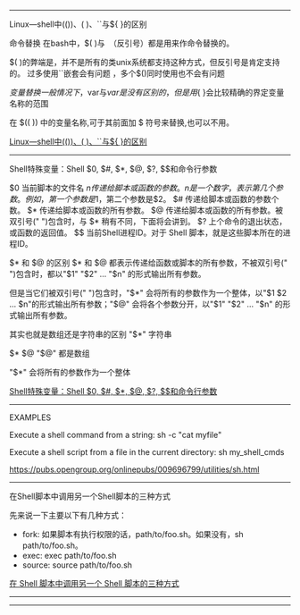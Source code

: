 
---------------------------------------------------------------------------------------------------------------------


Linux—shell中$(( ))、$( )、``与${ }的区别

命令替换
在bash中，$( )与` `（反引号）都是用来作命令替换的。


$( )的弊端是，并不是所有的类unix系统都支持这种方式，但反引号是肯定支持的。
过多使用``嵌套会有问题 ，多个$()同时使用也不会有问题


${ }变量替换
一般情况下，$var与${var}是没有区别的，但是用${ }会比较精确的界定变量名称的范围


在 $(( )) 中的变量名称,可于其前面加 $ 符号来替换,也可以不用。





[Linux—shell中$(( ))、$( )、``与${ }的区别](https://www.huaweicloud.com/articles/0c4b3feacec172645df554f4163bd455.html)  


---------------------------------------------------------------------------------------------------------------------

Shell特殊变量：Shell $0, $#, $*, $@, $?, $$和命令行参数


$0	当前脚本的文件名
$n	传递给脚本或函数的参数。n 是一个数字，表示第几个参数。例如，第一个参数是$1，第二个参数是$2。
$#	传递给脚本或函数的参数个数。
$*	传递给脚本或函数的所有参数。
$@	传递给脚本或函数的所有参数。被双引号(" ")包含时，与 $* 稍有不同，下面将会讲到。
$?	上个命令的退出状态，或函数的返回值。
$$	当前Shell进程ID。对于 Shell 脚本，就是这些脚本所在的进程ID。


$* 和 $@ 的区别
$* 和 $@ 都表示传递给函数或脚本的所有参数，不被双引号(" ")包含时，都以"$1" "$2" … "$n" 的形式输出所有参数。

但是当它们被双引号(" ")包含时，"$*" 会将所有的参数作为一个整体，以"$1 $2 … $n"的形式输出所有参数；"$@" 会将各个参数分开，以"$1" "$2" … "$n" 的形式输出所有参数。

其实也就是数组还是字符串的区别
"$*" 字符串

$*
$@
"$@"
都是数组

"$*" 会将所有的参数作为一个整体



[Shell特殊变量：Shell $0, $#, $*, $@, $?, $$和命令行参数](http://c.biancheng.net/cpp/view/2739.html)  

---------------------------------------------------------------------------------------------------------------------


EXAMPLES

Execute a shell command from a string:
sh -c "cat myfile"

Execute a shell script from a file in the current directory:
sh my_shell_cmds



https://pubs.opengroup.org/onlinepubs/009696799/utilities/sh.html


---------------------------------------------------------------------------------------------------------------------

在Shell脚本中调用另一个Shell脚本的三种方式


先来说一下主要以下有几种方式：
- fork: 如果脚本有执行权限的话，path/to/foo.sh。如果没有，sh path/to/foo.sh。
- exec: exec path/to/foo.sh
- source: source path/to/foo.sh


[在 Shell 脚本中调用另一个 Shell 脚本的三种方式](https://blog.csdn.net/zhangna20151015/article/details/81567437)  


---------------------------------------------------------------------------------------------------------------------







---------------------------------------------------------------------------------------------------------------------



